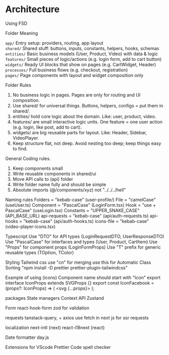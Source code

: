 # Architecture

Using FSD

Folder Meaning

`app/` Entry setup: providers, routing, app layout  
 `shared/` Shared stuff: buttons, inputs, constants, helpers, hooks, schemas  
 `entities/` Basic business models (User, Product, Video) with data & logic  
 `features/` Small pieces of logic/actions (e.g. login form, add to cart button)
`widgets/` Ready UI blocks that show on pages (e.g. CartWidget, Header)  
 `processes/` Full business flows (e.g. checkout, registration)  
 `pages/` Page components with layout and widget composition only

Folder Rules

1. No business logic in pages. Pages are only for routing and UI composition.
2. Use shared/ for universal things. Buttons, helpers, configs = put them in shared/.
3. entities/ hold core logic about the domain. Like: user, product, video.
4. features/ are small interactive logic units. One feature = one user action (e.g. login, like post, add to cart).
5. widgets/ are big reusable parts for layout. Like: Header, Sidebar, VideoPlayer.
6. Keep structure flat, not deep. Avoid nesting too deep; keep things easy to find.

General Coding rules.

1. Keep components small
2. Write reusable components in shared/ui
3. Move API calls to (api) folder
4. Write folder name fully and should be simple
5. Absolute imports (@/components/xyz) not "../../../hell"

Naming rules
Folders = "kebab-case" (user-profile/)
File = "camelCase" (useUser.ts)
Component = "PascalCase" (LoginForm.tsx)
Hook = "use + PascalCase" (useLogin.tsx)
Constants = "UPPER_SNAKE_CASE" (API_BASE_URL)
api-requests = "kebab-case" (api/auth-requests.ts)
api-hooks = "kebab-case" (api/auth-hooks.ts)
icons-file = "kebab-case" (video-player-icons.tsx)

Typescript
Use "DTO" for API types (LoginRequestDTO, UserResponseDTO)
Use "PascalCase" for interfaces and types (User, Product, CartItem)
Use "Props" for component props (LoginFormProps)
Use "T" prefix for generic reusable types (TOption, TColor)

Styling
Tailwind css
use "cn" for merging
use this for Automatic Class Sorting "npm install -D prettier prettier-plugin-tailwindcss"

Example of using (icons)
Component name should start with "Icon"
export interface IconProps extends SVGProps<SVGSVGElement> {}
export const IconFacebook = (props?: IconProps) => (
<svg {...props}> </svg>
);

packages
State managers
Context API
Zustand

Form
react-hook-form
zod for validation

requests
tanstack-query, + axios
use fetch in next js for ssr requests

localization
next-intl (next)
react-i18next (react)

Date formatter
day.js

Extensions for VScode
Prettier
Code spell checker
